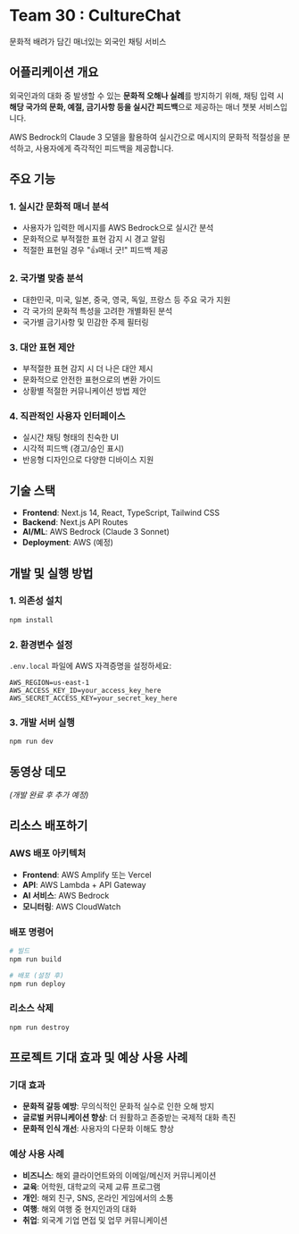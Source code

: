 # Team 30 : CultureChat

문화적 배려가 담긴 매너있는 외국인 채팅 서비스

## 어플리케이션 개요

외국인과의 대화 중 발생할 수 있는 **문화적 오해나 실례**를 방지하기 위해, 채팅 입력 시 **해당 국가의 문화, 예절, 금기사항 등을 실시간 피드백**으로 제공하는 매너 챗봇 서비스입니다.

AWS Bedrock의 Claude 3 모델을 활용하여 실시간으로 메시지의 문화적 적절성을 분석하고, 사용자에게 즉각적인 피드백을 제공합니다.

## 주요 기능

### 1. 실시간 문화적 매너 분석
- 사용자가 입력한 메시지를 AWS Bedrock으로 실시간 분석
- 문화적으로 부적절한 표현 감지 시 경고 알림
- 적절한 표현일 경우 "👍매너 굿!" 피드백 제공

### 2. 국가별 맞춤 분석
- 대한민국, 미국, 일본, 중국, 영국, 독일, 프랑스 등 주요 국가 지원
- 각 국가의 문화적 특성을 고려한 개별화된 분석
- 국가별 금기사항 및 민감한 주제 필터링

### 3. 대안 표현 제안
- 부적절한 표현 감지 시 더 나은 대안 제시
- 문화적으로 안전한 표현으로의 변환 가이드
- 상황별 적절한 커뮤니케이션 방법 제안

### 4. 직관적인 사용자 인터페이스
- 실시간 채팅 형태의 친숙한 UI
- 시각적 피드백 (경고/승인 표시)
- 반응형 디자인으로 다양한 디바이스 지원

## 기술 스택

- **Frontend**: Next.js 14, React, TypeScript, Tailwind CSS
- **Backend**: Next.js API Routes
- **AI/ML**: AWS Bedrock (Claude 3 Sonnet)
- **Deployment**: AWS (예정)

## 개발 및 실행 방법

### 1. 의존성 설치
```bash
npm install
```

### 2. 환경변수 설정
`.env.local` 파일에 AWS 자격증명을 설정하세요:
```
AWS_REGION=us-east-1
AWS_ACCESS_KEY_ID=your_access_key_here
AWS_SECRET_ACCESS_KEY=your_secret_key_here
```

### 3. 개발 서버 실행
```bash
npm run dev
```

## 동영상 데모

*(개발 완료 후 추가 예정)*

## 리소스 배포하기

### AWS 배포 아키텍처
- **Frontend**: AWS Amplify 또는 Vercel
- **API**: AWS Lambda + API Gateway
- **AI 서비스**: AWS Bedrock
- **모니터링**: AWS CloudWatch

### 배포 명령어
```bash
# 빌드
npm run build

# 배포 (설정 후)
npm run deploy
```

### 리소스 삭제
```bash
npm run destroy
```

## 프로젝트 기대 효과 및 예상 사용 사례

### 기대 효과
- **문화적 갈등 예방**: 무의식적인 문화적 실수로 인한 오해 방지
- **글로벌 커뮤니케이션 향상**: 더 원활하고 존중받는 국제적 대화 촉진
- **문화적 인식 개선**: 사용자의 다문화 이해도 향상

### 예상 사용 사례
- **비즈니스**: 해외 클라이언트와의 이메일/메신저 커뮤니케이션
- **교육**: 어학원, 대학교의 국제 교류 프로그램
- **개인**: 해외 친구, SNS, 온라인 게임에서의 소통
- **여행**: 해외 여행 중 현지인과의 대화
- **취업**: 외국계 기업 면접 및 업무 커뮤니케이션
